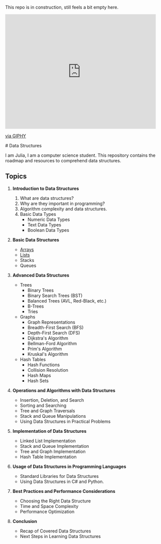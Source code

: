 This repo is in construction, still feels a bit empty here.
<iframe src="https://giphy.com/embed/xT5LMBIW4I7671tqX6" width="480" height="366" frameBorder="0" class="giphy-embed" allowFullScreen></iframe><p><a href="https://giphy.com/gifs/season-6-the-simpsons-6x18-xT5LMBIW4I7671tqX6">via GIPHY</a></p>
# Data Structures

I am Julia, I am a computer science student. This repository contains the roadmap and resources to comprehend data structures.

## Topics
1. **Introduction to Data Structures**
   1. What are data structures?
   2. Why are they important in programming?
   3. Algorithm complexity and data structures.
   4. Basic Data Types
      - Numeric Data Types
      - Text Data Types
      - Boolean Data Types

2. **Basic Data Structures**
   - [Arrays](basic-data-structures\arrays\intro.md)
   - [Lists](basic-data-structures\lists\intro.md)
   - Stacks
   - Queues

3. **Advanced Data Structures**
   - Trees
     - Binary Trees
     - Binary Search Trees (BST)
     - Balanced Trees (AVL, Red-Black, etc.)
     - B-Trees
     - Tries
   - Graphs
     - Graph Representations
     - Breadth-First Search (BFS)
     - Depth-First Search (DFS)
     - Dijkstra's Algorithm
     - Bellman-Ford Algorithm
     - Prim's Algorithm
     - Kruskal's Algorithm
   - Hash Tables
     - Hash Functions
     - Collision Resolution
     - Hash Maps
     - Hash Sets

4. **Operations and Algorithms with Data Structures**
   - Insertion, Deletion, and Search
   - Sorting and Searching
   - Tree and Graph Traversals
   - Stack and Queue Manipulations
   - Using Data Structures in Practical Problems

5. **Implementation of Data Structures**
   - Linked List Implementation
   - Stack and Queue Implementation
   - Tree and Graph Implementation
   - Hash Table Implementation

6. **Usage of Data Structures in Programming Languages**
   - Standard Libraries for Data Structures
   - Using Data Structures in C# and Python.

7. **Best Practices and Performance Considerations**
   - Choosing the Right Data Structure
   - Time and Space Complexity
   - Performance Optimization

8. **Conclusion**
   - Recap of Covered Data Structures
   - Next Steps in Learning Data Structures
